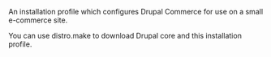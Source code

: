 An installation profile which configures Drupal Commerce for use on a small e-commerce site.

You can use distro.make to download Drupal core and this installation profile.
